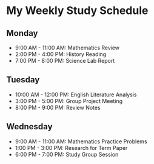 # My Weekly Study Schedule

## Monday
- 9:00 AM - 11:00 AM: Mathematics Review
- 2:00 PM - 4:00 PM: History Reading
- 7:00 PM - 8:00 PM: Science Lab Report

## Tuesday
- 10:00 AM - 12:00 PM: English Literature Analysis
- 3:00 PM - 5:00 PM: Group Project Meeting
- 8:00 PM - 9:00 PM: Review Notes

## Wednesday
- 9:00 AM - 11:00 AM: Mathematics Practice Problems
- 1:00 PM - 3:00 PM: Research for Term Paper
- 6:00 PM - 7:00 PM: Study Group Session
